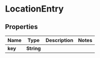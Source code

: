 
# LocationEntry

## Properties
Name | Type | Description | Notes
------------ | ------------- | ------------- | -------------
**key** | **String** |  | 



